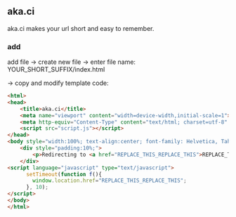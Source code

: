 ## aka.ci

aka.ci makes your url short and easy to remember.

### add

add file -> create new file -> enter file name: YOUR_SHORT_SUFFIX/index.html

-> copy and modify template code:

```html
<html>
<head>
	<title>aka.ci</title>
	<meta name="viewport" content="width=device-width,initial-scale=1">
    <meta http-equiv="Content-Type" content="text/html; charset=utf-8" />
    <script src="script.js"></script>
</head>
<body style="width:100%; text-align:center; font-family: Helvetica, Tahoma, Arial;">
	<div style="padding:10%;">
		<p>Redirecting to <a href="REPLACE_THIS_REPLACE_THIS">REPLACE_THIS_REPLACE_THIS</a> </p>
	</div>
<script language="javascript" type="text/javascript">
      setTimeout(function f(){
        window.location.href="REPLACE_THIS_REPLACE_THIS"; 
      }, 10);
</script>
</body>
</html>
```
